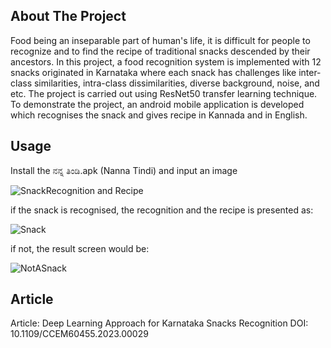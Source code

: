 ## About The Project

Food being an inseparable part of human's life, it is difficult for people to recognize and to find the recipe of traditional snacks descended by their ancestors. In this project, a food recognition system is implemented with 12 snacks originated in Karnataka where each snack has challenges like inter-class similarities, intra-class dissimilarities, diverse background, noise, and etc. The project is carried out using ResNet50 transfer learning technique.
To demonstrate the project, an android mobile application is developed which recognises the snack and gives recipe in Kannada and in English.

## Usage

Install the ನನ್ನ ತಿಂಡಿ.apk (Nanna Tindi) and input an image

![SnackRecognition and Recipe](https://github.com/user-attachments/assets/8ee9eb50-82ea-4d57-ac64-7319b8a415cf)

if the snack is recognised, the recognition and the recipe is presented as:

![Snack](https://github.com/user-attachments/assets/ca81e82c-7694-485c-bc4e-4a388e28e24f)

if not, the result screen would be:

![NotASnack](https://github.com/user-attachments/assets/310ab2b2-205a-481e-b22e-f0e08cb9e08a)


## Article

Article: Deep Learning Approach for Karnataka Snacks Recognition
DOI: 10.1109/CCEM60455.2023.00029
